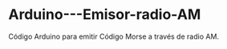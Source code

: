 Arduino---Emisor-radio-AM
=========================

Código Arduino para emitir Código Morse a través de radio AM.
